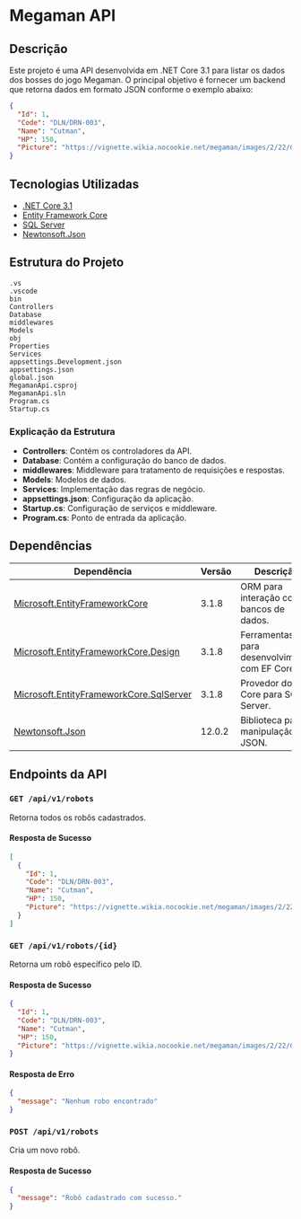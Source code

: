 # Megaman API

## Descrição
Este projeto é uma API desenvolvida em .NET Core 3.1 para listar os dados dos bosses do jogo Megaman. O principal objetivo é fornecer um backend que retorna dados em formato JSON conforme o exemplo abaixo:

```json
{
  "Id": 1,
  "Code": "DLN/DRN-003",
  "Name": "Cutman",
  "HP": 150,
  "Picture": "https://vignette.wikia.nocookie.net/megaman/images/2/22/Cutman.png"
}
```

## Tecnologias Utilizadas
- [.NET Core 3.1](https://dotnet.microsoft.com/en-us/download/dotnet/3.1)
- [Entity Framework Core](https://learn.microsoft.com/en-us/ef/core/)
- [SQL Server](https://www.microsoft.com/en-us/sql-server)
- [Newtonsoft.Json](https://www.newtonsoft.com/json)

## Estrutura do Projeto
```plaintext
.vs
.vscode
bin
Controllers
Database
middlewares
Models
obj
Properties
Services
appsettings.Development.json
appsettings.json  
global.json
MegamanApi.csproj  
MegamanApi.sln
Program.cs
Startup.cs
```

### Explicação da Estrutura
- **Controllers**: Contém os controladores da API.
- **Database**: Contém a configuração do banco de dados.
- **middlewares**: Middleware para tratamento de requisições e respostas.
- **Models**: Modelos de dados.
- **Services**: Implementação das regras de negócio.
- **appsettings.json**: Configuração da aplicação.
- **Startup.cs**: Configuração de serviços e middleware.
- **Program.cs**: Ponto de entrada da aplicação.

## Dependências
| Dependência | Versão | Descrição |
|-------------|--------|-------------|
| [Microsoft.EntityFrameworkCore](https://www.nuget.org/packages/Microsoft.EntityFrameworkCore/3.1.8) | 3.1.8 | ORM para interação com bancos de dados. |
| [Microsoft.EntityFrameworkCore.Design](https://www.nuget.org/packages/Microsoft.EntityFrameworkCore.Design/3.1.8) | 3.1.8 | Ferramentas para desenvolvimento com EF Core. |
| [Microsoft.EntityFrameworkCore.SqlServer](https://www.nuget.org/packages/Microsoft.EntityFrameworkCore.SqlServer/3.1.8) | 3.1.8 | Provedor do EF Core para SQL Server. |
| [Newtonsoft.Json](https://www.nuget.org/packages/Newtonsoft.Json/12.0.2) | 12.0.2 | Biblioteca para manipulação de JSON. |

## Endpoints da API

### `GET /api/v1/robots`
Retorna todos os robôs cadastrados.

#### Resposta de Sucesso
```json
[
  {
    "Id": 1,
    "Code": "DLN/DRN-003",
    "Name": "Cutman",
    "HP": 150,
    "Picture": "https://vignette.wikia.nocookie.net/megaman/images/2/22/Cutman.png"
  }
]
```

### `GET /api/v1/robots/{id}`
Retorna um robô específico pelo ID.

#### Resposta de Sucesso
```json
{
  "Id": 1,
  "Code": "DLN/DRN-003",
  "Name": "Cutman",
  "HP": 150,
  "Picture": "https://vignette.wikia.nocookie.net/megaman/images/2/22/Cutman.png"
}
```

#### Resposta de Erro
```json
{
  "message": "Nenhum robo encontrado"
}
```

### `POST /api/v1/robots`
Cria um novo robô.

#### Resposta de Sucesso
```json
{
  "message": "Robô cadastrado com sucesso."
}
```

